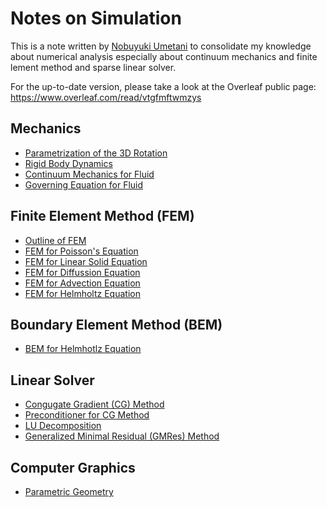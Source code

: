 # Notes on Simulation

This is a note written by [Nobuyuki Umetani](http://www.nobuyuki-umetani.com/) to consolidate my knowledge about numerical analysis especially about continuum mechanics and finite lement method and sparse linear solver.

For the up-to-date version, please take a look at the Overleaf public page:
https://www.overleaf.com/read/vtgfmftwmzys



## Mechanics
* [Parametrization of the 3D Rotation](bin/mech_rotation.pdf)
* [Rigid Body Dynamics](bin/mech_rigidbody.pdf)
* [Continuum Mechanics for Fluid](bin/mesh_fluidcontinuum.pdf)
* [Governing Equation for Fluid](bin/mesh_fluidgoverning.pdf)




## Finite Element Method (FEM)
* [Outline of FEM](bin/fem_outline.pdf)
* [FEM for Poisson's Equation](bin/fem_poisson.pdf)
* [FEM for Linear Solid Equation](bin/fem_linearsolid.pdf)
* [FEM for Diffussion Equation](bin/fem_diffusion.pdf)
* [FEM for Advection Equation](bin/fem_advection.pdf)
* [FEM for Helmholtz Equation](bin/fem_helmholtz.pdf)


## Boundary Element Method (BEM)
* [BEM for Helmhotlz Equation](bin/bem_helmholtz.pdf)



## Linear Solver

* [Congugate Gradient (CG) Method](bin/linsol_cg.pdf)
* [Preconditioner for CG Method](bin/linsol_cgprecond.pdf)
* [LU Decomposition](bin/linsol_ludecomp.pdf)
* [Generalized Minimal Residual (GMRes) Method](bin/linsol_gmres.pdf)


## Computer Graphics

* [Parametric Geometry](bin/cg_paramgeo.pdf)
